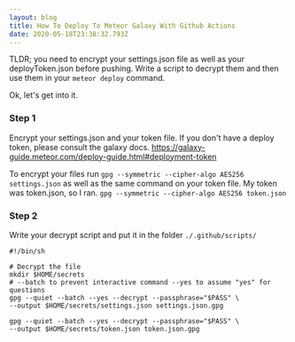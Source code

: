 ```yaml
---
layout: blog
title: How To Deploy To Meteor Galaxy With Github Actions
date: 2020-05-18T23:38:32.793Z
---
```

 TLDR; you need to encrypt your settings.json file as well as your deployToken.json before pushing. Write a script to decrypt them and then use them in your `meteor deploy` command.

Ok, let's get into it.

### Step 1

Encrypt your settings.json and your token file. If you don't have a deploy token, please consult the galaxy docs. https://galaxy-guide.meteor.com/deploy-guide.html#deployment-token

To encrypt your files run `gpg --symmetric --cipher-algo AES256 settings.json` as well as the same command on your token file. My token was token.json, so I ran.
`gpg --symmetric --cipher-algo AES256 token.json`

### Step 2

Write your decrypt script and put it in the folder `./.github/scripts/`

```
#!/bin/sh

# Decrypt the file
mkdir $HOME/secrets
# --batch to prevent interactive command --yes to assume "yes" for questions
gpg --quiet --batch --yes --decrypt --passphrase="$PASS" \
--output $HOME/secrets/settings.json settings.json.gpg

gpg --quiet --batch --yes --decrypt --passphrase="$PASS" \
--output $HOME/secrets/token.json token.json.gpg
```

